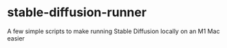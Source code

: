 # stable-diffusion-runner
A few simple scripts to make running Stable Diffusion locally on an M1 Mac easier
